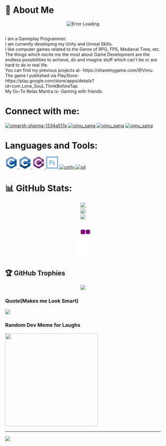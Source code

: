 # 💫 About Me
<center>

![Error Loading](https://media.giphy.com/media/jRtZJvoWxWVJ7uF1cx/giphy.gif)


</center>

<br>
I am a Gameplay Programmer.<br>I am currently developing my Unity and Unreal Skills.<br>I like computer games related to the Genre of RPG, FPS, Medieval Time, etc.<br>The things which excite me the most about Game Development are the endless possibilities to achieve, do and imagine stuff which can't be or are hard to do in real life.<br>You can find my previous projects at- https://sharemygame.com/@Vimu.<br>The game I published via PlayStore- https://play.google.com/store/apps/details?id=com.Lone_SouL.ThinkBeforeTap. <br>My Go-To Relax Mantra is- Gaming with friends.

<h1 align="left">Connect with me:</h1>
<p align="left">
<a href="https://linkedin.com/in/vimarsh-sharma-1334a517a" target="blank"><img align="center" src="https://raw.githubusercontent.com/rahuldkjain/github-profile-readme-generator/master/src/images/icons/Social/linked-in-alt.svg" alt="vimarsh-sharma-1334a517a" height="30" width="40" /></a>
<a href="https://www.hackerrank.com/vimu_sama" target="blank"><img align="center" src="https://raw.githubusercontent.com/rahuldkjain/github-profile-readme-generator/master/src/images/icons/Social/hackerrank.svg" alt="vimu_sama" height="30" width="40" /></a>
<a href="https://www.leetcode.com/vimu_sama" target="blank"><img align="center" src="https://raw.githubusercontent.com/rahuldkjain/github-profile-readme-generator/master/src/images/icons/Social/leet-code.svg" alt="vimu_sama" height="30" width="40" /></a>
<a href="https://auth.geeksforgeeks.org/user/vimu_sama" target="blank"><img align="center" src="https://raw.githubusercontent.com/rahuldkjain/github-profile-readme-generator/master/src/images/icons/Social/geeks-for-geeks.svg" alt="vimu_sama" height="30" width="40" /></a>
</p>

<h1 align="left">Languages and Tools:</h1>
<p align="left"> <a href="https://www.cprogramming.com/" target="_blank" rel="noreferrer"> <img src="https://raw.githubusercontent.com/devicons/devicon/master/icons/c/c-original.svg" alt="c" width="40" height="40"/> </a> <a href="https://www.w3schools.com/cpp/" target="_blank" rel="noreferrer"> <img src="https://raw.githubusercontent.com/devicons/devicon/master/icons/cplusplus/cplusplus-original.svg" alt="cplusplus" width="40" height="40"/> </a> <a href="https://www.w3schools.com/cs/" target="_blank" rel="noreferrer"> <img src="https://raw.githubusercontent.com/devicons/devicon/master/icons/csharp/csharp-original.svg" alt="csharp" width="40" height="40"/> </a> <a href="https://www.photoshop.com/en" target="_blank" rel="noreferrer"> <img src="https://raw.githubusercontent.com/devicons/devicon/master/icons/photoshop/photoshop-line.svg" alt="photoshop" width="40" height="40"/> </a> <a href="https://unity.com/" target="_blank" rel="noreferrer"> <img src="https://www.vectorlogo.zone/logos/unity3d/unity3d-icon.svg" alt="unity" width="40" height="40"/> </a> <a href="https://www.adobe.com/products/xd.html" target="_blank" rel="noreferrer"> <img src="https://cdn.worldvectorlogo.com/logos/adobe-xd.svg" alt="xd" width="40" height="40"/> </a> </p>

# 📊 GitHub Stats:
<center>

![](https://github-readme-stats.vercel.app/api?username=Vimu-Sama&theme=blue-green&hide_border=false&include_all_commits=false&count_private=false)<br/>
![](https://github-readme-streak-stats.herokuapp.com/?user=Vimu-Sama&theme=blue-green&hide_border=false)<br/>
![](https://github-readme-stats.vercel.app/api/top-langs/?username=Vimu-Sama&theme=blue-green&hide_border=false&include_all_commits=false&count_private=false&layout=compact)

![Error Loading](https://github.com/Vimu-Sama/Vimu-Sama/blob/output/github-contribution-grid-snake.gif)

</center>

## 🏆 GitHub Trophies
<center>

![](https://github-profile-trophy.vercel.app/?username=Vimu-Sama&theme=juicyfresh&no-frame=true&bg=true&margin-w=4)

</center>

### Quote(Makes me Look Smart) 
![](https://quotes-github-readme.vercel.app/api?type=horizontal&theme=dark)

### Random Dev Meme for Laughs
<img src="https://random-memer.herokuapp.com/" height= "300px" width="300px"/>

---
[![](https://visitcount.itsvg.in/api?id=Vimu-Sama&icon=1&color=0)](https://visitcount.itsvg.in)
